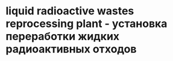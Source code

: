 # liquid radioactive wastes reprocessing plant - установка переработки жидких радиоактивных отходов
